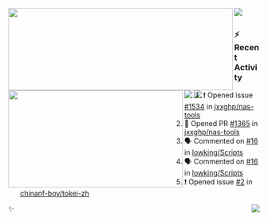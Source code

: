 <p>
  <p>
  <img align="left" width="450" height="165" src="https://github-readme-stats.vercel.app/api?username=lowking&bg_color=0D1116&theme=synthwave&show_icons=true&hide_border=true&line_height=20&title_color=4E7C65&icon_color=555&show_owner=true&text_color=777&count_private=true"/>
  </p>
  <p>
  <img align="left" width="350" height="195" src="https://github-readme-stats.vercel.app/api/top-langs/?layout=compact&username=lowking&bg_color=0D1116&theme=synthwave&show_icons=true&hide_border=true&line_height=20&title_color=4E7C65&icon_color=555&show_owner=true&text_color=777&hide&langs_count=4"/>
  </p>
  <p>
    <a align="left" href="https://t.me/Violettoy_bot"><img src="https://img.shields.io/badge/Telegram-%2352A4DB.svg?&style=social&logo=telegram&logoColor=white" /></a>&nbsp;&nbsp;
    <img align="left" src="https://github.com/lowking/lowking/workflows/Waka%20Readme/badge.svg" />&nbsp;&nbsp;
    <img align="left" src="https://github.com/lowking/lowking/workflows/Activity%20Readme/badge.svg" />
  </p>
</p>

### :zap: Recent Activity

<!--START_SECTION:activity-->
1. ❗️ Opened issue [#1534](https://github.com/jxxghp/nas-tools/issues/1534) in [jxxghp/nas-tools](https://github.com/jxxghp/nas-tools)
2. 💪 Opened PR [#1365](https://github.com/jxxghp/nas-tools/pull/1365) in [jxxghp/nas-tools](https://github.com/jxxghp/nas-tools)
3. 🗣 Commented on [#16](https://github.com/lowking/Scripts/issues/16) in [lowking/Scripts](https://github.com/lowking/Scripts)
4. 🗣 Commented on [#16](https://github.com/lowking/Scripts/issues/16) in [lowking/Scripts](https://github.com/lowking/Scripts)
5. ❗️ Opened issue [#2](https://github.com/chinanf-boy/tokei-zh/issues/2) in [chinanf-boy/tokei-zh](https://github.com/chinanf-boy/tokei-zh)
<!--END_SECTION:activity-->

✨<img align="right" src="http://profile-counter.glitch.me/lowking/count.svg"/>
